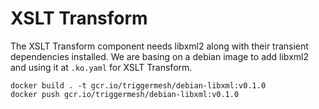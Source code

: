# XSLT Transform

The XSLT Transform component needs libxml2 along with their transient dependencies installed.
We are basing on a debian image to add libxml2 and using it at `.ko.yaml` for XSLT Transform.

```console
docker build . -t gcr.io/triggermesh/debian-libxml:v0.1.0
docker push gcr.io/triggermesh/debian-libxml:v0.1.0
```